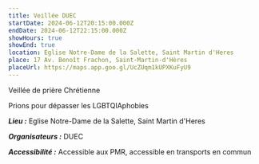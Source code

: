 ```yaml
---
title: Veillée DUEC
startDate: 2024-06-12T20:15:00.000Z
endDate: 2024-06-12T22:15:00.000Z
showHours: true
showEnd: true
location: Eglise Notre-Dame de la Salette, Saint Martin d'Heres
place: 17 Av. Benoît Frachon, Saint-Martin-d'Hères
placeUrl: https://maps.app.goo.gl/UcZUqm1kUPXKuFyU9
---
```


Veillée de prière Chrétienne

Prions pour dépasser les LGBTQIAphobies

***Lieu :*** Eglise Notre-Dame de la Salette, Saint Martin d'Heres



***Organisateurs :*** DUEC

***Accessibilité :*** Accessible aux PMR, accessible en transports en commun

